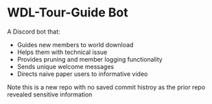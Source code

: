 # WDL-Tour-Guide Bot
A Discord bot that:
- Guides new members to world download
- Helps them with technical issue
- Provides pruning and member logging functionality
- Sends unique welcome messages
- Directs naive paper users to informative video

Note this is a new repo with no saved commit histroy as the prior repo revealed sensitive information